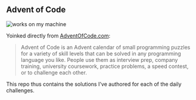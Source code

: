 ## Advent of Code

![works on my machine](https://img.shields.io/badge/works_on-my_machine-green?logo=python&logoColor=%23ffdf76)

Yoinked directly from [AdventOfCode.com](https://adventofcode.com/about):
> Advent of Code is an Advent calendar of small programming puzzles for a variety of skill levels that can be solved in any programming language you like. People use them as interview prep, company training, university coursework, practice problems, a speed contest, or to challenge each other.


This repo thus contains the solutions I've authored for each of the daily challenges.
